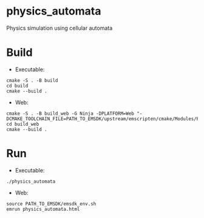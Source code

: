 # physics_automata
Physics simulation using cellular automata

# Build
* Executable:
```
cmake -S . -B build
cd build
cmake --build .
```

* Web:
```shell
cmake -S . -B build_web -G Ninja -DPLATFORM=Web "-DCMAKE_TOOLCHAIN_FILE=PATH_TO_EMSDK/upstream/emscripten/cmake/Modules/Platform/Emscripten.cmake"
cd build_web
cmake --build .
```

# Run
* Executable:
```
./physics_automata
```

* Web:
```
source PATH_TO_EMSDK/emsdk_env.sh
emrun physics_automata.html
```

